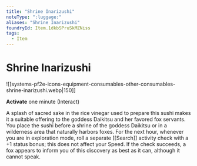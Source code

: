 ```yaml
---
title: "Shrine Inarizushi"
noteType: ":luggage:"
aliases: "Shrine Inarizushi"
foundryId: Item.1dkbSPruSkMZNiss
tags:
  - Item
---
```


# Shrine Inarizushi
![[systems-pf2e-icons-equipment-consumables-other-consumables-shrine-inarizushi.webp|150]]

**Activate** one minute (Interact)

A splash of sacred sake in the rice vinegar used to prepare this sushi makes it a suitable offering to the goddess Daikitsu and her favored fox servants. You place the sushi before a shrine of the goddess Daikitsu or in a wilderness area that naturally harbors foxes. For the next hour, whenever you are in exploration mode, roll a separate [[Search]] activity check with a +1 status bonus; this does not affect your Speed. If the check succeeds, a fox appears to inform you of this discovery as best as it can, although it cannot speak.


